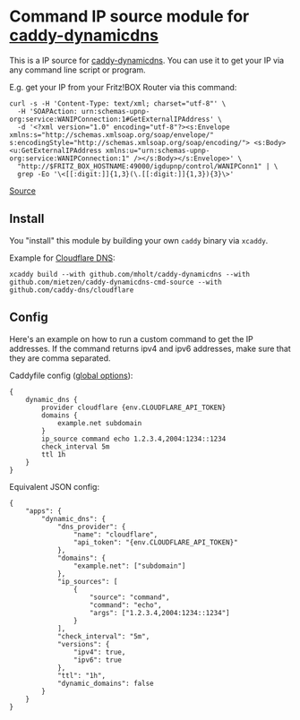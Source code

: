 Command IP source module for [caddy-dynamicdns](https://github.com/mholt/caddy-dynamicdns)
=========================

This is a IP source for [caddy-dynamicdns](https://github.com/mholt/caddy-dynamicdns). You can use it to get your IP via any command line script or program.

E.g. get your IP from your Fritz!BOX Router via this command:

```Shell
curl -s -H 'Content-Type: text/xml; charset="utf-8"' \
  -H 'SOAPAction: urn:schemas-upnp-org:service:WANIPConnection:1#GetExternalIPAddress' \
  -d '<?xml version="1.0" encoding="utf-8"?><s:Envelope xmlns:s="http://schemas.xmlsoap.org/soap/envelope/" s:encodingStyle="http://schemas.xmlsoap.org/soap/encoding/"> <s:Body> <u:GetExternalIPAddress xmlns:u="urn:schemas-upnp-org:service:WANIPConnection:1" /></s:Body></s:Envelope>' \
  "http://$FRITZ_BOX_HOSTNAME:49000/igdupnp/control/WANIPConn1" | \
  grep -Eo '\<[[:digit:]]{1,3}(\.[[:digit:]]{1,3}){3}\>'
```
[Source](https://github.com/ddclient/ddclient/blob/4458cceb1b29b4b85fbe4f38f3381a6621048d00/sample-get-ip-from-fritzbox)

## Install

You "install" this module by building your own `caddy` binary via `xcaddy`.

Example for [Cloudflare DNS](https://github.com/caddy-dns/cloudflare):

```Shell
xcaddy build --with github.com/mholt/caddy-dynamicdns --with github.com/mietzen/caddy-dynamicdns-cmd-source --with github.com/caddy-dns/cloudflare 
```

## Config

Here's an example on how to run a custom command to get the IP addresses. If the command returns ipv4 and ipv6 addresses, make sure that they are comma separated.

Caddyfile config ([global options](https://caddyserver.com/docs/caddyfile/options)):

```
{
	dynamic_dns {
		provider cloudflare {env.CLOUDFLARE_API_TOKEN}
		domains {
			example.net subdomain
		}
        ip_source command echo 1.2.3.4,2004:1234::1234
        check_interval 5m
        ttl 1h
	}
}
```

Equivalent JSON config:

```jsonc
{
	"apps": {
		"dynamic_dns": {
			"dns_provider": {
				"name": "cloudflare",
				"api_token": "{env.CLOUDFLARE_API_TOKEN}"
			},
			"domains": {
				"example.net": ["subdomain"]
			},
			"ip_sources": [
				{
					"source": "command",
					"command": "echo",
					"args": ["1.2.3.4,2004:1234::1234"]
				}
			],
			"check_interval": "5m",
			"versions": {
				"ipv4": true,
				"ipv6": true
			},
			"ttl": "1h",
			"dynamic_domains": false
		}
	}
}
```
